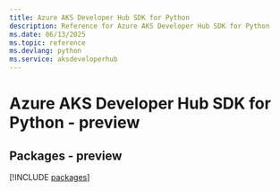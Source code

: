 ```yaml
---
title: Azure AKS Developer Hub SDK for Python
description: Reference for Azure AKS Developer Hub SDK for Python
ms.date: 06/13/2025
ms.topic: reference
ms.devlang: python
ms.service: aksdeveloperhub
---
```

# Azure AKS Developer Hub SDK for Python - preview
## Packages - preview
[!INCLUDE [packages](aks-developer-hub-index.md)]
